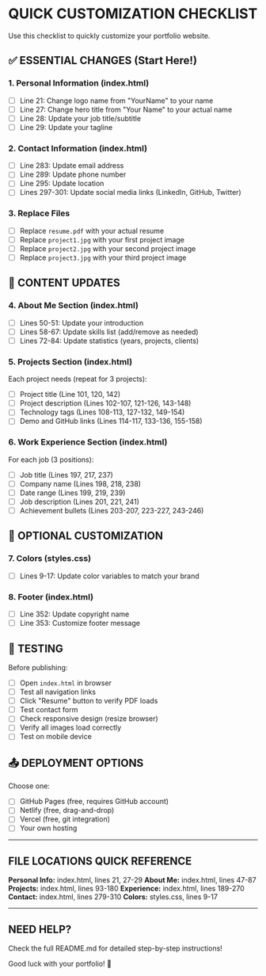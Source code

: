 # QUICK CUSTOMIZATION CHECKLIST

Use this checklist to quickly customize your portfolio website.

## ✅ ESSENTIAL CHANGES (Start Here!)

### 1. Personal Information (index.html)
- [ ] Line 21: Change logo name from "YourName" to your name
- [ ] Line 27: Change hero title from "Your Name" to your actual name
- [ ] Line 28: Update your job title/subtitle
- [ ] Line 29: Update your tagline

### 2. Contact Information (index.html)
- [ ] Line 283: Update email address
- [ ] Line 289: Update phone number
- [ ] Line 295: Update location
- [ ] Lines 297-301: Update social media links (LinkedIn, GitHub, Twitter)

### 3. Replace Files
- [ ] Replace `resume.pdf` with your actual resume
- [ ] Replace `project1.jpg` with your first project image
- [ ] Replace `project2.jpg` with your second project image
- [ ] Replace `project3.jpg` with your third project image

## 📝 CONTENT UPDATES

### 4. About Me Section (index.html)
- [ ] Lines 50-51: Update your introduction
- [ ] Lines 58-67: Update skills list (add/remove as needed)
- [ ] Lines 72-84: Update statistics (years, projects, clients)

### 5. Projects Section (index.html)
Each project needs (repeat for 3 projects):
- [ ] Project title (Line 101, 120, 142)
- [ ] Project description (Lines 102-107, 121-126, 143-148)
- [ ] Technology tags (Lines 108-113, 127-132, 149-154)
- [ ] Demo and GitHub links (Lines 114-117, 133-136, 155-158)

### 6. Work Experience Section (index.html)
For each job (3 positions):
- [ ] Job title (Lines 197, 217, 237)
- [ ] Company name (Lines 198, 218, 238)
- [ ] Date range (Lines 199, 219, 239)
- [ ] Job description (Lines 201, 221, 241)
- [ ] Achievement bullets (Lines 203-207, 223-227, 243-246)

## 🎨 OPTIONAL CUSTOMIZATION

### 7. Colors (styles.css)
- [ ] Lines 9-17: Update color variables to match your brand

### 8. Footer (index.html)
- [ ] Line 352: Update copyright name
- [ ] Line 353: Customize footer message

## 🚀 TESTING

Before publishing:
- [ ] Open `index.html` in browser
- [ ] Test all navigation links
- [ ] Click "Resume" button to verify PDF loads
- [ ] Test contact form
- [ ] Check responsive design (resize browser)
- [ ] Verify all images load correctly
- [ ] Test on mobile device

## 📤 DEPLOYMENT OPTIONS

Choose one:
- [ ] GitHub Pages (free, requires GitHub account)
- [ ] Netlify (free, drag-and-drop)
- [ ] Vercel (free, git integration)
- [ ] Your own hosting

---

## FILE LOCATIONS QUICK REFERENCE

**Personal Info:** index.html, lines 21, 27-29
**About Me:** index.html, lines 47-87
**Projects:** index.html, lines 93-180
**Experience:** index.html, lines 189-270
**Contact:** index.html, lines 279-310
**Colors:** styles.css, lines 9-17

---

## NEED HELP?

Check the full README.md for detailed step-by-step instructions!

Good luck with your portfolio! 🎉